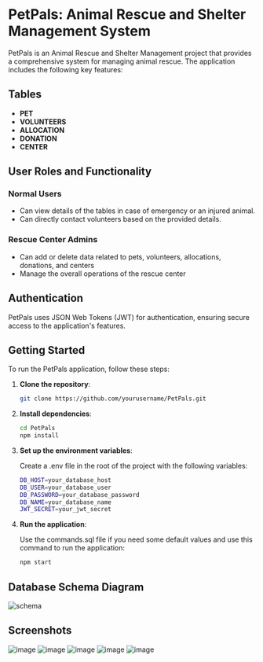 # PetPals: Animal Rescue and Shelter Management System

PetPals is an Animal Rescue and Shelter Management project that provides a comprehensive system for managing animal rescue. The application includes the following key features:

## Tables

- **PET**
- **VOLUNTEERS**
- **ALLOCATION**
- **DONATION**
- **CENTER**

## User Roles and Functionality

### Normal Users
- Can view details of the tables in case of emergency or an injured animal.
- Can directly contact volunteers based on the provided details.

### Rescue Center Admins
- Can add or delete data related to pets, volunteers, allocations, donations, and centers
- Manage the overall operations of the rescue center

## Authentication

PetPals uses JSON Web Tokens (JWT) for authentication, ensuring secure access to the application's features.

## Getting Started

To run the PetPals application, follow these steps:

1. **Clone the repository**:
   ```bash
   git clone https://github.com/yourusername/PetPals.git
   ```
2. **Install dependencies**:
   ```bash
   cd PetPals
   npm install
   ```
   
3. **Set up the environment variables**:

   Create a .env file in the root of the project with the following variables:
    ```bash
    DB_HOST=your_database_host
    DB_USER=your_database_user
    DB_PASSWORD=your_database_password
    DB_NAME=your_database_name
    JWT_SECRET=your_jwt_secret
    ```
4. **Run the application**:
   
   Use the commands.sql file if you need some default values and use this command to run the application:
    ```bash
    npm start
    ```
    

## Database Schema Diagram
![schema](https://github.com/user-attachments/assets/f6468945-c484-4b65-97ac-61d4df90a05f)

## Screenshots
![image](https://github.com/user-attachments/assets/aca122ce-db02-4e40-8164-74a77c1819af)
![image](https://github.com/user-attachments/assets/b02ad232-b23c-4aa4-b0f3-11c21c9024ee)
![image](https://github.com/user-attachments/assets/d6ec26f4-bc46-4e5e-9a26-9a913a298d15)
![image](https://github.com/user-attachments/assets/09dc130f-b1f8-4ec4-a581-3a241a616607)
![image](https://github.com/user-attachments/assets/2b28742c-a7b1-45ce-abdc-c7a1202ade03)





